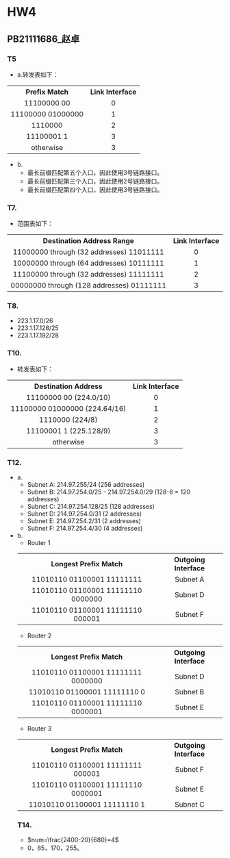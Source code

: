 # HW4
## PB21111686_赵卓
### T5
- a.转发表如下：
<table>
<tr align="center">
<th>Prefix Match</th>
<th>Link Interface</th>
</tr>
<tr align="center">
<td>11100000 00</td>
<td>0</td>
</tr>
<tr align="center">
<td>11100000 01000000</td>
<td>1</td>
</tr>
<tr align="center">
<td>1110000</td>
<td>2</td>
</tr>
<tr align="center">
<td>11100001 1</td>
<td>3</td>
</tr>
<tr align="center">
<td>otherwise</td>
<td>3</td>
</tr>
</table>

- b.
   - 最长前缀匹配第五个入口，因此使用3号链路接口。
   - 最长前缀匹配第三个入口，因此使用2号链路接口。
   - 最长前缀匹配第四个入口，因此使用3号链路接口。

### T7.
- 范围表如下：
<table>
<tr align="center">
<th>Destination Address Range</th>
<th>Link Interface</th>
</tr>
<tr align="center">
<td>11000000 
 through (32 addresses) 11011111</td>
<td>0</td>
</tr>
<tr align="center">
<td>10000000 
 through (64 addresses) 10111111</td>
<td>1</td>
</tr>
<tr align="center">
<td>11100000 
 through (32 addresses) 11111111 </td>
<td>2</td>
</tr>
<tr align="center">
<td>00000000 
through (128 addresses)                                                  01111111</td>
<td>3</td>
</tr>
</table>

### T8.
- 223.1.17.0/26 
- 223.1.17.128/25 
- 223.1.17.192/28

### T10.
- 转发表如下：
<table>
<tr align="center">
<th>Destination Address</th>
<th>Link Interface</th>
<tr align="center">
<td>11100000 00 (224.0/10)</td>
<td>0</td>
</tr>
<tr align="center">
<td>11100000 01000000 (224.64/16)</td>
<td>1</td>
</tr>
<tr align="center">
<td>1110000 (224/8)</td>
<td>2</td>
</tr>
<tr align="center">
<td>11100001 1 (225.128/9)</td>
<td>3</td>
</tr>
</tr>
<tr align="center">
<td>otherwise</td>
<td>3</td>
</tr>
</table>

### T12.
- a.
   - Subnet A: 214.97.255/24 (256 addresses) 
   - Subnet B: 214.97.254.0/25 - 214.97.254.0/29 (128-8 = 120 addresses) 
   - Subnet C: 214.97.254.128/25 (128 addresses)
   - Subnet D: 214.97.254.0/31 (2 addresses) 
   - Subnet E: 214.97.254.2/31 (2 addresses) 
   - Subnet F: 214.97.254.4/30 (4 addresses)
- b.
   - Router 1
   <table>
<tr align="center">
<th>Longest Prefix Match</th>
<th>Outgoing Interface</th>
</tr>
<tr align="center">
<td>11010110 01100001 11111111</td>
<td>Subnet A</td>
</tr>
<tr align="center">
<td>11010110 01100001 11111110 0000000</td>
<td>Subnet D</td>
</tr>
<tr align="center">
<td>11010110 01100001 11111110 000001</td>
<td>Subnet F</td>
</tr>
</table>

- Router 2
<table>
<tr align="center">
<th>Longest Prefix Match</th>
<th>Outgoing Interface</th>
</tr>
<tr align="center">
<td>11010110 01100001 11111111 0000000</td>
<td>Subnet D</td>
</tr>
<tr align="center">
<td>11010110 01100001 11111110 0</td>
<td>Subnet B</td>
</tr>
<tr align="center">
<td>11010110 01100001 11111110 0000001</td>
<td>Subnet E</td>
</tr>
</table>

- Router 3
<table>
<tr align="center">
<th>Longest Prefix Match</th>
<th>Outgoing Interface</th>
</tr>
<tr align="center">
<td>11010110 01100001 11111111 000001</td>
<td>Subnet F</td>
</tr>
<tr align="center">
<td>11010110 01100001 11111110 0000001</td>
<td>Subnet E</td>
</tr>
<tr align="center">
<td>11010110 01100001 11111110 1</td>
<td>Subnet C</td>
</tr>
</table>

### T14.
- $num=\frac{2400-20}{680}=4$
- 0，85，170，255。

         